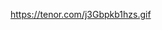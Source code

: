 https://tenor.com/j3Gbpkb1hzs.gif

<!---
RapidMan0/RapidMan0 is a ✨ special ✨ repository because its `README.md` (this file) appears on your GitHub profile.
You can click the Preview link to take a look at your changes.
--->
